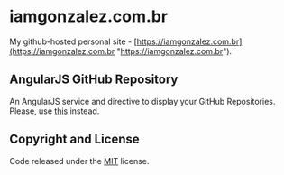 # iamgonzalez.com.br

My github-hosted personal site - [https://iamgonzalez.com.br](https://iamgonzalez.com.br "https://iamgonzalez.com.br").

## AngularJS GitHub Repository

An AngularJS service and directive to display your GitHub Repositories. Please, use [this](https://github.com/lucasconstantino/angular-github-repo "this") instead.

## Copyright and License

Code released under the [MIT](https://github.com/iamgonzalez/iamgonzalez.github.io/blob/master/LICENSE "MIT") license.
